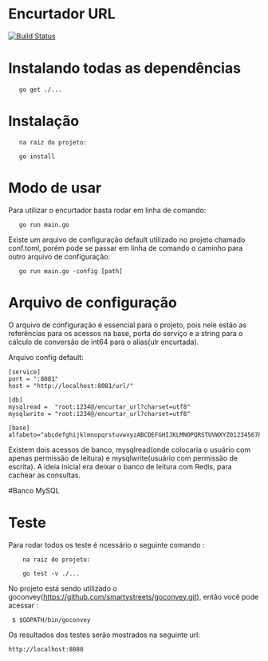 # Encurtador URL
[![Build Status](https://api.travis-ci.org/DanielDanteDosSantosViana/hire.me.svg)](https://api.travis-ci.org/DanielDanteDosSantosViana/hire.me.svg?branch=master)

# Instalando todas as dependências
```
   go get ./...
```
# Instalação 
```
   na raiz do projeto:

   go install 
```

# Modo de usar

Para utilizar o encurtador basta rodar em linha de comando:
```
   go run main.go

```

Existe um arquivo de configuração default utilizado no projeto chamado 
conf.toml, porém pode se passar em linha de comando o caminho para outro
arquivo de configuração:
```
   go run main.go -config [path]

```

# Arquivo de configuração

O arquivo de configuração é essencial para o projeto, pois nele estão as
referências para os acessos na base, porta do serviço e a string para o cálculo
de conversão de int64 para o alias(ulr encurtada).

Arquivo config default:
```
[service]
port = ":8081"
host = "http://localhost:8081/url/"

[db]
mysqlread =  "root:1234@/encurtar_url?charset=utf8"
mysqlwrite = "root:1234@/encurtar_url?charset=utf8"

[base]
alfabeto="abcdefghijklmnopqrstuvwxyzABCDEFGHIJKLMNOPQRSTUVWXYZ0123456789"

```
Existem dois acessos de banco, mysqlread(onde colocaria o usuário com apenas permissão de leitura) e
mysqlwrite(usuário com permissão de escrita). A ideia inicial era deixar o banco de leitura com Redis, para cachear as consultas.

#Banco
MySQL

    
# Teste

Para rodar todos os teste é ncessário o seguinte  comando :
```
    na raiz do projeto:

    go test -v ./...

```
No projeto está sendo utilizado o goconvey(https://github.com/smartystreets/goconvey.git), então
você pode acessar  :
```
 $ $GOPATH/bin/goconvey
```
Os resultados dos testes serão mostrados na seguinte url:
```
http://localhost:8080

```

